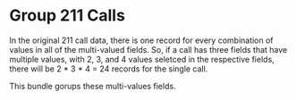 
# Group 211 Calls

In the original 211 call data, there is one record for every combination of values in all of the multi-valued fields. So, if a call has three fields that have multiple values, with 2, 3, and 4 values seletced in the respective fields, there will be 2 * 3 * 4 = 24 records for the single call. 

This bundle gorups these multi-values fields. 

